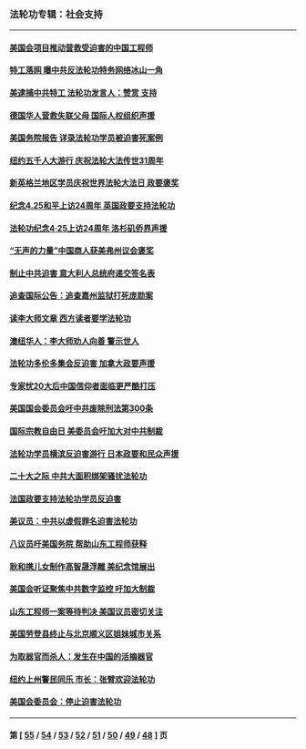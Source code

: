 ### 法轮功专辑：社会支持
---
#### [美国会项目推动营救受迫害的中国工程师](../../pages/nf4386/n14019887.md?06240430) 
#### [特工落网 曝中共反法轮功特务网络冰山一角](../../pages/nf4386/n14006412.md?06240430) 
#### [美逮捕中共特工 法轮功发言人：赞赏 支持](../../pages/nf4386/n14005107.md?06240430) 
#### [德国华人营救失联父母 国际人权组织声援](../../pages/nf4386/n14002019.md?06240430) 
#### [美国务院报告 详录法轮功学员被迫害死案例](../../pages/nf4386/n13997752.md?06240430) 
#### [纽约五千人大游行 庆祝法轮大法传世31周年](../../pages/nf4386/n13995110.md?06240430) 
#### [新英格兰地区学员庆祝世界法轮大法日 政要褒奖](../../pages/nf4386/n13990800.md?06240430) 
#### [纪念4.25和平上访24周年 英国政要支持法轮功](../../pages/nf4386/n13984057.md?06240430) 
#### [法轮功纪念4·25上访24周年 洛杉矶侨界声援](../../pages/nf4386/n13978796.md?06240430) 
#### [“无声的力量”中国商人获美弗州议会褒奖](../../pages/nf4386/n13941208.md?06240430) 
#### [制止中共迫害 意大利人总统府递交签名表](../../pages/nf4386/n13933726.md?06240430) 
#### [追查国际公告：追查嘉州监狱打死庞勋案](../../pages/nf4386/n13933461.md?06240430) 
#### [读李大师文章 西方读者要学法轮功](../../pages/nf4386/n13925142.md?06240430) 
#### [澳纽华人：李大师劝人向善 警示世人](../../pages/nf4386/n13924146.md?06240430) 
#### [法轮功多伦多集会反迫害 加拿大政要声援](../../pages/nf4386/n13881303.md?06240430) 
#### [专家忧20大后中国信仰者面临更严酷打压](../../pages/nf4386/n13874993.md?06240430) 
#### [美国国会委员会吁中共废除刑法第300条](../../pages/nf4386/n13868121.md?06240430) 
#### [国际宗教自由日 美委员会吁加大对中共制裁](../../pages/nf4386/n13855021.md?06240430) 
#### [法轮功学员横滨反迫害游行 日本政要和民众声援](../../pages/nf4386/n13847132.md?06240430) 
#### [二十大之际 中共大面积绑架骚扰法轮功](../../pages/nf4386/n13846381.md?06240430) 
#### [法国政要支持法轮功学员反迫害](../../pages/nf4386/n13841970.md?06240430) 
#### [美议员：中共以虚假罪名迫害法轮功](../../pages/nf4386/n13841083.md?06240430) 
#### [八议员吁美国务院 帮助山东工程师获释](../../pages/nf4386/n13836379.md?06240430) 
#### [耿和携儿女制作高智晟浮雕 美纪念馆展出](../../pages/nf4386/n13829624.md?06240430) 
#### [美国会听证聚焦中共数字监控 吁加大制裁](../../pages/nf4386/n13825083.md?06240430) 
#### [山东工程师一案等待判决 美国议员密切关注](../../pages/nf4386/n13815065.md?06240430) 
#### [美国劳登县终止与北京顺义区姐妹城市关系](../../pages/nf4386/n13811030.md?06240430) 
#### [为取器官而杀人：发生在中国的活摘器官](../../pages/nf4386/n13794731.md?06240430) 
#### [纽约上州警民同乐 市长：张臂欢迎法轮功](../../pages/nf4386/n13794375.md?06240430) 
#### [美国会委员会：停止迫害法轮功](../../pages/nf4386/n13788164.md?06240430) 

---
#### 第 [ [55](./55.md?06240430) / [54](./54.md?06240430) / [53](./53.md?06240430) / [52](./52.md?06240430) / [51](./51.md?06240430) / [50](./50.md?06240430) / [49](./49.md?06240430) / [48](./48.md?06240430) ] 页
